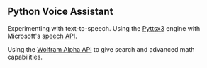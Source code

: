 ## Python Voice Assistant

Experimenting with text-to-speech. Using the [Pyttsx3](https://pyttsx3.readthedocs.io/en/latest/engine.html) engine with Microsoft's [speech API](https://learn.microsoft.com/en-us/previous-versions/windows/desktop/ms723627(v=vs.85)).

Using the [Wolfram Alpha API](https://products.wolframalpha.com/api) to give search and advanced math capabilities.
